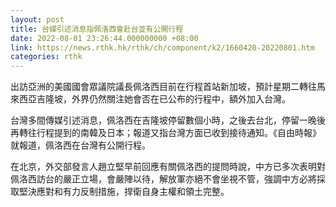 ```yaml
---
layout: post
title: 台媒引述消息指佩洛西會赴台並有公開行程　
date: 2022-08-01 23:26:44.000000000 +08:00
link: https://news.rthk.hk/rthk/ch/component/k2/1660420-20220801.htm
categories: rthk
---
```


出訪亞洲的美國國會眾議院議長佩洛西目前在行程首站新加坡，預計星期二轉往馬來西亞吉隆坡，外界仍然關注她會否在已公布的行程中，額外加入台灣。

台灣多間傳媒引述消息，佩洛西在吉隆坡停留數個小時，之後去台北，停留一晚後再轉往行程提到的南韓及日本；報道又指台灣方面已收到接待通知。《自由時報》就報道，佩洛西在台灣有公開行程。

在北京，外交部發言人趙立堅早前回應有關佩洛西的提問時說，中方已多次表明對佩洛西訪台的嚴正立場，會嚴陣以待，解放軍亦絕不會坐視不管，強調中方必將採取堅決應對和有力反制措施，捍衛自身主權和領土完整。
